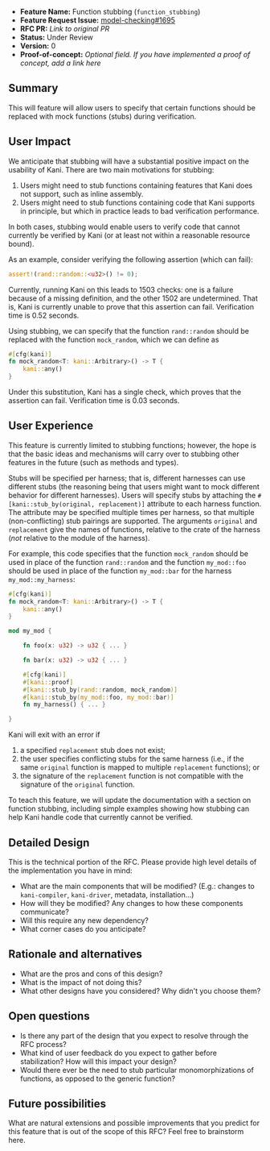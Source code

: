- **Feature Name:** Function stubbing (`function_stubbing`)
- **Feature Request Issue:** [model-checking#1695](https://github.com/model-checking/kani/issues/1695)
- **RFC PR:** *Link to original PR*
- **Status:** Under Review
- **Version:** 0
- **Proof-of-concept:** *Optional field. If you have implemented a proof of concept, add a link here*

## Summary

This will feature will allow users to specify that certain functions should be replaced with mock functions (stubs) during verification.

## User Impact

We anticipate that stubbing will have a substantial positive impact on the usability of Kani. There are two main motivations for stubbing:


1. Users might need to stub functions containing features that Kani does not support, such as inline assembly.
2. Users might need to stub functions containing code that Kani supports in principle, but which in practice leads to bad verification performance.

In both cases, stubbing would enable users to verify code that cannot currently be verified by Kani (or at least not within a reasonable resource bound).

As an example, consider verifying the following assertion (which can fail):

```rust
assert!(rand::random::<u32>() != 0);
```

Currently, running Kani on this leads to 1503 checks: one is a failure because of a missing definition, and the other 1502 are undetermined. That is, Kani is currently unable to prove that this assertion can fail. Verification time is 0.52 seconds.

Using stubbing, we can specify that the function `rand::random` should be replaced with the function `mock_random`, which we can define as

```rust
#[cfg(kani)]
fn mock_random<T: kani::Arbitrary>() -> T {
    kani::any()
}
```

Under this substitution, Kani has a single check, which proves that the assertion can fail. Verification time is 0.03 seconds.

## User Experience

This feature is currently limited to stubbing functions; however, the hope is that the basic ideas and mechanisms will carry over to stubbing other features in the future (such as methods and types).

Stubs will be specified per harness; that is, different harnesses can use different stubs (the reasoning being that users might want to mock different behavior for different harnesses).
Users will specify stubs by attaching the `#[kani::stub_by(original, replacement)]` attribute to each harness function.
The attribute may be specified multiple times per harness, so that multiple (non-conflicting) stub pairings are supported.
The arguments `original` and `replacement` give the names of functions, relative to the crate of the harness (*not* relative to the module of the harness).

For example, this code specifies that the function `mock_random` should be used in place of the function `rand::random` and the function `my_mod::foo` should be used in place of the function `my_mod::bar` for the harness `my_mod::my_harness`:

```rust
#[cfg(kani)]
fn mock_random<T: kani::Arbitrary>() -> T {
    kani::any()
}

mod my_mod {

    fn foo(x: u32) -> u32 { ... }

    fn bar(x: u32) -> u32 { ... }

    #[cfg(kani)]
    #[kani::proof]
    #[kani::stub_by(rand::random, mock_random)]
    #[kani::stub_by(my_mod::foo, my_mod::bar)]
    fn my_harness() { ... }

}
```

Kani will exit with an error if

1. a specified `replacement` stub does not exist;
2. the user specifies conflicting stubs for the same harness (i.e., if the same `original` function is mapped to multiple `replacement` functions); or
3. the signature of the `replacement` function is not compatible with the signature of the `original` function.

To teach this feature, we will update the documentation with a section on function stubbing, including simple examples showing how stubbing can help Kani handle code that currently cannot be verified.


## Detailed Design

This is the technical portion of the RFC. Please provide high level details of the implementation you have in mind:

- What are the main components that will be modified? (E.g.: changes to `kani-compiler`, `kani-driver`, metadata,
  installation...)
- How will they be modified? Any changes to how these components communicate?
- Will this require any new dependency?
- What corner cases do you anticipate?

## Rationale and alternatives

- What are the pros and cons of this design?
- What is the impact of not doing this?
- What other designs have you considered? Why didn't you choose them?

## Open questions

- Is there any part of the design that you expect to resolve through the RFC process?
- What kind of user feedback do you expect to gather before stabilization? How will this impact your design?
- Would there ever be the need to stub particular monomorphizations of functions, as opposed to the generic function?

## Future possibilities

What are natural extensions and possible improvements that you predict for this feature that is out of the
scope of this RFC? Feel free to brainstorm here.